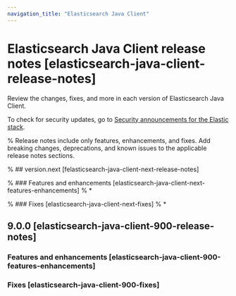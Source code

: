 ```yaml
---
navigation_title: "Elasticsearch Java Client"
---
```


# Elasticsearch Java Client release notes [elasticsearch-java-client-release-notes]

Review the changes, fixes, and more in each version of Elasticsearch Java Client. 

To check for security updates, go to [Security announcements for the Elastic stack](https://discuss.elastic.co/c/announcements/security-announcements/31).

% Release notes include only features, enhancements, and fixes. Add breaking changes, deprecations, and known issues to the applicable release notes sections. 

% ## version.next [felasticsearch-java-client-next-release-notes]

% ### Features and enhancements [elasticsearch-java-client-next-features-enhancements]
% * 

% ### Fixes [elasticsearch-java-client-next-fixes]
% * 

## 9.0.0 [elasticsearch-java-client-900-release-notes]

### Features and enhancements [elasticsearch-java-client-900-features-enhancements]

### Fixes [elasticsearch-java-client-900-fixes]